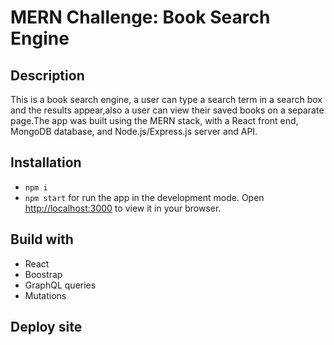 # MERN Challenge: Book Search Engine

## Description
This is a book search engine, a user can type a search term in a search box and the results appear,also a user can view their saved books on a separate page.The app was built using the MERN stack, with a React front end, MongoDB database, and Node.js/Express.js server and API.

## Installation
 - ```npm i```
 - ```npm start``` for run the app in the development mode. Open [http://localhost:3000](http://localhost:3000) to view it in your browser.

 ## Build with
  - React
  - Boostrap
  - GraphQL queries
  - Mutations

 ## Deploy site
 